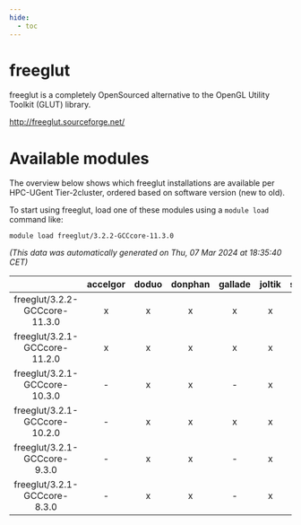 ```yaml
---
hide:
  - toc
---
```


freeglut
========


freeglut is a completely OpenSourced alternative to the OpenGL Utility Toolkit (GLUT) library.

http://freeglut.sourceforge.net/
# Available modules


The overview below shows which freeglut installations are available per HPC-UGent Tier-2cluster, ordered based on software version (new to old).

To start using freeglut, load one of these modules using a `module load` command like:

```shell
module load freeglut/3.2.2-GCCcore-11.3.0
```

*(This data was automatically generated on Thu, 07 Mar 2024 at 18:35:40 CET)*  

| |accelgor|doduo|donphan|gallade|joltik|skitty|
| :---: | :---: | :---: | :---: | :---: | :---: | :---: |
|freeglut/3.2.2-GCCcore-11.3.0|x|x|x|x|x|x|
|freeglut/3.2.1-GCCcore-11.2.0|x|x|x|x|x|x|
|freeglut/3.2.1-GCCcore-10.3.0|-|x|x|-|x|x|
|freeglut/3.2.1-GCCcore-10.2.0|-|x|x|x|x|x|
|freeglut/3.2.1-GCCcore-9.3.0|-|x|x|-|x|x|
|freeglut/3.2.1-GCCcore-8.3.0|-|x|x|-|x|x|
